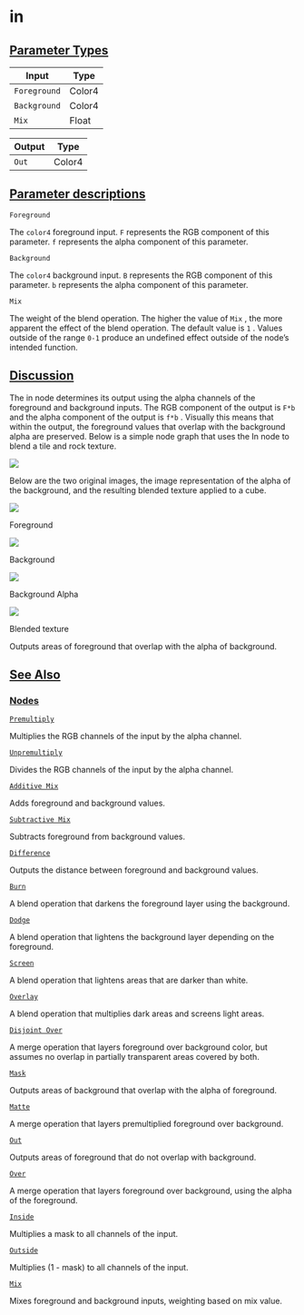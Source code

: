 # in


[Parameter Types](/documentation/shadergraph/compositing/in#Parameter-Types)
----------------------------------------------------------------------------

| Input | Type |
| --- | --- |
| `Foreground` | Color4 |
| `Background` | Color4 |
| `Mix` | Float |

| Output | Type |
| --- | --- |
| `Out` | Color4 |

[Parameter descriptions](/documentation/shadergraph/compositing/in#Parameter-descriptions)
------------------------------------------------------------------------------------------

`Foreground` 

 The
 `color4` 
 foreground input.
 `F` 
 represents the RGB component of this parameter.
 `f` 
 represents the alpha component of this parameter.
 

`Background` 

 The
 `color4` 
 background input.
 `B` 
 represents the RGB component of this parameter.
 `b` 
 represents the alpha component of this parameter.
 

`Mix` 

 The weight of the blend operation. The higher the value of
 `Mix` 
 , the more apparent the effect of the blend operation. The default value is
 `1` 
 . Values outside of the range
 `0-1` 
 produce an undefined effect outside of the node’s intended function.
 

[Discussion](/documentation/shadergraph/compositing/in#Discussion)
------------------------------------------------------------------

 The in node determines its output using the alpha channels of the foreground and background inputs. The RGB component of the output is
 `F*b` 
 and the alpha component of the output is
 `f*b` 
 . Visually this means that within the output, the foreground values that overlap with the background alpha are preserved. Below is a simple node graph that uses the In node to blend a tile and rock texture.
 

![](https://docs-assets.developer.apple.com/published/339bc485ee3fd52253f3d2f18f3372dd/InGraph.png)

 Below are the two original images, the image representation of the alpha of the background, and the resulting blended texture applied to a cube.
 

![](https://docs-assets.developer.apple.com/published/38a805b0af11b84168f3f67209e89e9b/DisjointOverMaterial1.png)

 Foreground
 

![](https://docs-assets.developer.apple.com/published/12a56b955ca2c7eaf5c644f2ae3b9464/DisjointOverMaterial2.png)

 Background
 

![](https://docs-assets.developer.apple.com/published/c28e0569adf0b8e34c3e7bfc1d6c3840/InMaterialAlpha.png)

 Background Alpha
 

![](https://docs-assets.developer.apple.com/published/a5f6c8440c7e605eff2c54d690b10383/InMaterial.png)

 Blended texture
 

 Outputs areas of foreground that overlap with the alpha of background.

[See Also](/documentation/shadergraph/compositing/in#see-also)
--------------------------------------------------------------

### [Nodes](/documentation/shadergraph/compositing/in#nodes)

[`Premultiply`](/documentation/shadergraph/compositing/premultiply)

 Multiplies the RGB channels of the input by the alpha channel.
 

[`Unpremultiply`](/documentation/shadergraph/compositing/unpremultiply)

 Divides the RGB channels of the input by the alpha channel.
 

[`Additive Mix`](/documentation/shadergraph/compositing/additive-mix)

 Adds foreground and background values.
 

[`Subtractive Mix`](/documentation/shadergraph/compositing/subtractive-mix)

 Subtracts foreground from background values.
 

[`Difference`](/documentation/shadergraph/compositing/difference)

 Outputs the distance between foreground and background values.
 

[`Burn`](/documentation/shadergraph/compositing/burn)

 A blend operation that darkens the foreground layer using the background.
 

[`Dodge`](/documentation/shadergraph/compositing/dodge)

 A blend operation that lightens the background layer depending on the foreground.
 

[`Screen`](/documentation/shadergraph/compositing/screen)

 A blend operation that lightens areas that are darker than white.
 

[`Overlay`](/documentation/shadergraph/compositing/overlay)

 A blend operation that multiplies dark areas and screens light areas.
 

[`Disjoint Over`](/documentation/shadergraph/compositing/disjoint-over)

 A merge operation that layers foreground over background color, but assumes no overlap in partially transparent areas covered by both.
 

[`Mask`](/documentation/shadergraph/compositing/mask)

 Outputs areas of background that overlap with the alpha of foreground.
 

[`Matte`](/documentation/shadergraph/compositing/matte)

 A merge operation that layers premultiplied foreground over background.
 

[`Out`](/documentation/shadergraph/compositing/out)

 Outputs areas of foreground that do not overlap with background.
 

[`Over`](/documentation/shadergraph/compositing/over)

 A merge operation that layers foreground over background, using the alpha of the foreground.
 

[`Inside`](/documentation/shadergraph/compositing/inside)

 Multiplies a mask to all channels of the input.
 

[`Outside`](/documentation/shadergraph/compositing/outside)

 Multiplies (1 - mask) to all channels of the input.
 

[`Mix`](/documentation/shadergraph/compositing/mix)

 Mixes foreground and background inputs, weighting based on mix value.
 

